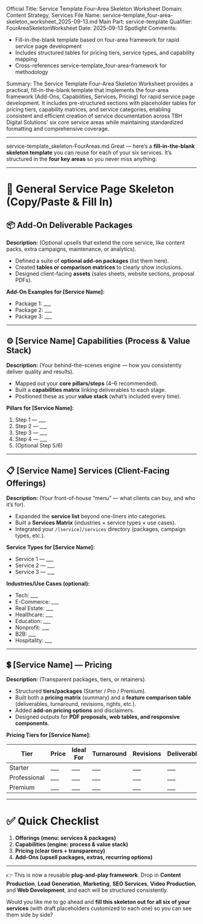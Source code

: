 Official Title: Service Template Four-Area Skeleton Worksheet
Domain: Content Strategy, Services
File Name: service-template_four-area-skeleton_worksheet_2025-09-13.md
Main Part: service-template
Qualifier: FourAreaSkeletonWorksheet
Date: 2025-09-13
Spotlight Comments:
- Fill-in-the-blank template based on four-area framework for rapid service page development
- Includes structured tables for pricing tiers, service types, and capability mapping
- Cross-references service-template_four-area-framework for methodology

Summary: The Service Template Four-Area Skeleton Worksheet provides a practical, fill-in-the-blank template that implements the four-area framework (Add-Ons, Capabilities, Services, Pricing) for rapid service page development. It includes pre-structured sections with placeholder tables for pricing tiers, capability matrices, and service categories, enabling consistent and efficient creation of service documentation across TBH Digital Solutions' six core service areas while maintaining standardized formatting and comprehensive coverage.

---

service-template_skeleton-FourAreas.md
Great — here’s a **fill-in-the-blank skeleton template** you can reuse for each of your six services. It’s structured in the **four key areas** so you never miss anything:

---

# 📝 General Service Page Skeleton (Copy/Paste & Fill In)

## 📦 Add-On Deliverable Packages

**Description:**
(Optional upsells that extend the core service, like content packs, extra campaigns, maintenance, or analytics).

* Defined a suite of **optional add-on packages** (list them here).
* Created **tables or comparison matrices** to clearly show inclusions.
* Designed client-facing **assets** (sales sheets, website sections, proposal PDFs).

**Add-On Examples for \[Service Name]:**

* Package 1: \_\_\_
* Package 2: \_\_\_
* Package 3: \_\_\_

---

## ⚙️ \[Service Name] Capabilities (Process & Value Stack)

**Description:**
(Your behind-the-scenes engine — how you consistently deliver quality and results).

* Mapped out your **core pillars/steps** (4–6 recommended).
* Built a **capabilities matrix** linking deliverables to each stage.
* Positioned these as your **value stack** (what’s included every time).

**Pillars for \[Service Name]:**

1. Step 1 — \_\_\_
2. Step 2 — \_\_\_
3. Step 3 — \_\_\_
4. Step 4 — \_\_\_
5. (Optional Step 5/6)

---

## 📋 \[Service Name] Services (Client-Facing Offerings)

**Description:**
(Your front-of-house “menu” — what clients can buy, and who it’s for).

* Expanded the **service list** beyond one-liners into categories.
* Built a **Services Matrix** (industries × service types × use cases).
* Integrated your `/[service]/services` directory (packages, campaign types, etc.).

**Service Types for \[Service Name]:**

* Service 1 — \_\_\_
* Service 2 — \_\_\_
* Service 3 — \_\_\_

**Industries/Use Cases (optional):**

* Tech: \_\_\_
* E-Commerce: \_\_\_
* Real Estate: \_\_\_
* Healthcare: \_\_\_
* Education: \_\_\_
* Nonprofit: \_\_\_
* B2B: \_\_\_
* Hospitality: \_\_\_

---

## 💲 \[Service Name] — Pricing

**Description:**
(Transparent packages, tiers, or retainers).

* Structured **tiers/packages** (Starter / Pro / Premium).
* Built both a **pricing matrix** (summary) and a **feature comparison table** (deliverables, turnaround, revisions, rights, etc.).
* Added **add-on pricing options** and disclaimers.
* Designed outputs for **PDF proposals, web tables, and responsive components**.

**Pricing Tiers for \[Service Name]:**

| Tier         | Price  | Ideal For | Turnaround | Revisions | Deliverables/Usage |
| ------------ | ------ | --------- | ---------- | --------- | ------------------ |
| Starter      | \_\_\_ | \_\_\_    | \_\_\_     | \_\_\_    | \_\_\_             |
| Professional | \_\_\_ | \_\_\_    | \_\_\_     | \_\_\_    | \_\_\_             |
| Premium      | \_\_\_ | \_\_\_    | \_\_\_     | \_\_\_    | \_\_\_             |

---

# ✅ Quick Checklist

1. **Offerings (menu: services & packages)**
2. **Capabilities (engine: process & value stack)**
3. **Pricing (clear tiers + transparency)**
4. **Add-Ons (upsell packages, extras, recurring options)**

---

👉 This is now a reusable **plug-and-play framework**. Drop in **Content Production**, **Lead Generation**, **Marketing**, **SEO Services**, **Video Production**, and **Web Development**, and each will be structured consistently.

Would you like me to go ahead and **fill this skeleton out for all six of your services** (with draft placeholders customized to each one) so you can see them side by side?
